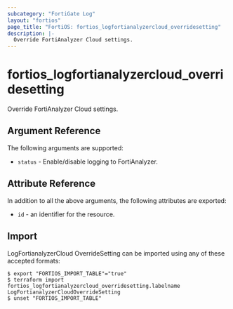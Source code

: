 ```yaml
---
subcategory: "FortiGate Log"
layout: "fortios"
page_title: "FortiOS: fortios_logfortianalyzercloud_overridesetting"
description: |-
  Override FortiAnalyzer Cloud settings.
---
```


# fortios_logfortianalyzercloud_overridesetting
Override FortiAnalyzer Cloud settings.

## Argument Reference

The following arguments are supported:

* `status` - Enable/disable logging to FortiAnalyzer.


## Attribute Reference

In addition to all the above arguments, the following attributes are exported:
* `id` - an identifier for the resource.

## Import

LogFortianalyzerCloud OverrideSetting can be imported using any of these accepted formats:
```
$ export "FORTIOS_IMPORT_TABLE"="true"
$ terraform import fortios_logfortianalyzercloud_overridesetting.labelname LogFortianalyzerCloudOverrideSetting
$ unset "FORTIOS_IMPORT_TABLE"
```
